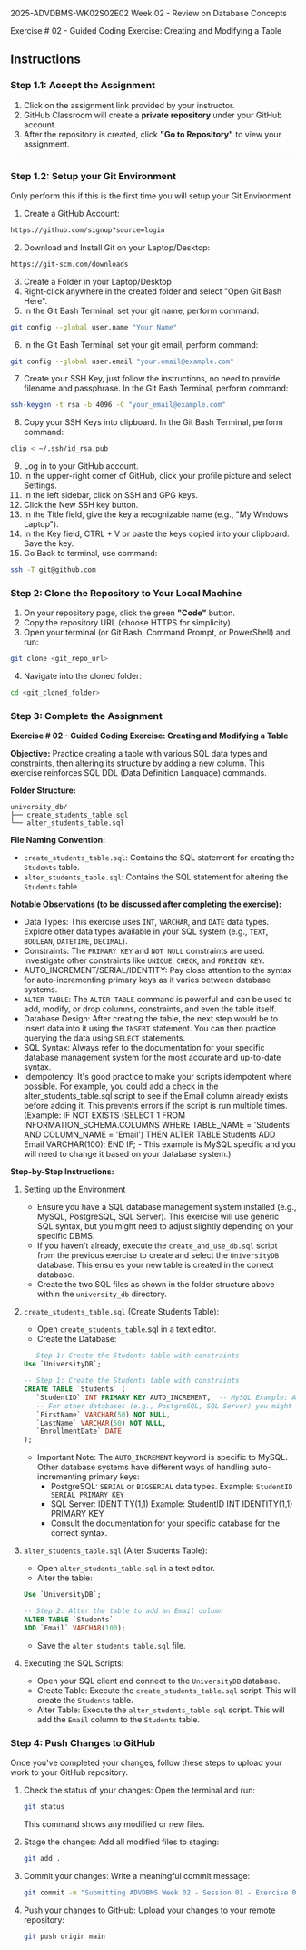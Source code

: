 2025-ADVDBMS-WK02S02E02
Week 02 - Review on Database Concepts

Exercise # 02 - Guided Coding Exercise: Creating and Modifying a Table

## **Instructions**

### **Step 1.1: Accept the Assignment**

   1. Click on the assignment link provided by your instructor.
   2. GitHub Classroom will create a **private repository** under your GitHub account.
   3. After the repository is created, click **"Go to Repository"** to view your assignment.

---

### **Step 1.2: Setup your Git Environment**
Only perform this if this is the first time you will setup your Git Environment

   1. Create a GitHub Account:
   ```bash
   https://github.com/signup?source=login
   ```
      
   2. Download and Install Git on your Laptop/Desktop:
   ```bash
   https://git-scm.com/downloads
   ```
   
   3. Create a Folder in your Laptop/Desktop
   4. Right-click anywhere in the created folder and select "Open Git Bash Here".
   5. In the Git Bash Terminal, set your git name, perform command:
   ```bash
   git config --global user.name "Your Name"
   ```
   
   6. In the Git Bash Terminal, set your git email, perform command:
   ```bash
   git config --global user.email "your.email@example.com"
   ```
   
   7. Create your SSH Key, just follow the instructions, no need to provide filename and passphrase. In the Git Bash Terminal, perform command:
   ```bash
   ssh-keygen -t rsa -b 4096 -C "your_email@example.com"
   ```
   
   8. Copy your SSH Keys into clipboard. In the Git Bash Terminal, perform command:
   ```bash
   clip < ~/.ssh/id_rsa.pub
   ```
   
   9. Log in to your GitHub account.
   10. In the upper-right corner of GitHub, click your profile picture and select Settings.
   11. In the left sidebar, click on SSH and GPG keys.
   12. Click the New SSH key button.
   13. In the Title field, give the key a recognizable name (e.g., "My Windows Laptop").
   14. In the Key field, CTRL + V or paste the keys copied into your clipboard. Save the key.
   15. Go Back to terminal, use command:
   ```bash
   ssh -T git@github.com
   ```

### **Step 2: Clone the Repository to Your Local Machine**

   1. On your repository page, click the green **"Code"** button.
   2. Copy the repository URL (choose HTTPS for simplicity).
   3. Open your terminal (or Git Bash, Command Prompt, or PowerShell) and run:
   
   ```bash
   git clone <git_repo_url>
   ```
   
   4. Navigate into the cloned folder:
   
   ```bash
   cd <git_cloned_folder>
   ```

### **Step 3: Complete the Assignment**

**Exercise # 02 - Guided Coding Exercise: Creating and Modifying a Table**

   **Objective:**
   Practice creating a table with various SQL data types and constraints, then altering its structure by adding a new column. This exercise reinforces SQL DDL (Data Definition Language) commands.

   **Folder Structure:**
   ```
   university_db/
   ├── create_students_table.sql
   └── alter_students_table.sql
   ```

   **File Naming Convention:**
   - `create_students_table.sql`: Contains the SQL statement for creating the `Students` table.
   - `alter_students_table.sql`: Contains the SQL statement for altering the `Students` table.

   **Notable Observations (to be discussed after completing the exercise):**
   - Data Types: This exercise uses `INT`, `VARCHAR`, and `DATE` data types. Explore other data types available in your SQL system (e.g., `TEXT`, `BOOLEAN`, `DATETIME`, `DECIMAL`).
   - Constraints: The `PRIMARY KEY` and `NOT NULL` constraints are used. Investigate other constraints like `UNIQUE`, `CHECK`, and `FOREIGN KEY`.
   - AUTO_INCREMENT/SERIAL/IDENTITY: Pay close attention to the syntax for auto-incrementing primary keys as it varies between database systems.
   - `ALTER TABLE`: The `ALTER TABLE` command is powerful and can be used to add, modify, or drop columns, constraints, and even the table itself.
   - Database Design: After creating the table, the next step would be to insert data into it using the `INSERT` statement. You can then practice querying the data using `SELECT` statements.
   - SQL Syntax: Always refer to the documentation for your specific database management system for the most accurate and up-to-date syntax.
   - Idempotency: It's good practice to make your scripts idempotent where possible. For example, you could add a check in the alter_students_table.sql script to see if the Email column already exists before adding it. This prevents errors if the script is run multiple times. (Example: IF NOT EXISTS (SELECT 1 FROM INFORMATION_SCHEMA.COLUMNS WHERE TABLE_NAME = 'Students' AND COLUMN_NAME = 'Email') THEN ALTER TABLE Students ADD Email VARCHAR(100); END IF; - This example is MySQL specific and you will need to change it based on your database system.)
      
   **Step-by-Step Instructions:**

   1. Setting up the Environment
      - Ensure you have a SQL database management system installed (e.g., MySQL, PostgreSQL, SQL Server). This exercise will use generic SQL syntax, but you might need to adjust slightly depending on your specific DBMS.
      - If you haven't already, execute the `create_and_use_db.sql` script from the previous exercise to create and select the `UniversityDB` database. This ensures your new table is created in the correct database.
      - Create the two SQL files as shown in the folder structure above within the `university_db` directory.
      
   2. `create_students_table.sql` (Create Students Table):
      - Open `create_students_table`.sql in a text editor.
      - Create the Database:
      ```SQL
      -- Step 1: Create the Students table with constraints
      Use `UniversityDB`;

      -- Step 1: Create the Students table with constraints
      CREATE TABLE `Students` (
         `StudentID` INT PRIMARY KEY AUTO_INCREMENT,  -- MySQL Example: AUTO_INCREMENT
         -- For other databases (e.g., PostgreSQL, SQL Server) you might use SERIAL or IDENTITY
         `FirstName` VARCHAR(50) NOT NULL,
         `LastName` VARCHAR(50) NOT NULL,
         `EnrollmentDate` DATE
      );

      ```
      
      - Important Note: The `AUTO_INCREMENT` keyword is specific to MySQL. Other database systems have different ways of handling auto-incrementing primary keys:
         - PostgreSQL: `SERIAL` or `BIGSERIAL` data types. Example: `StudentID SERIAL PRIMARY KEY`
         - SQL Server: IDENTITY(1,1) Example: StudentID INT IDENTITY(1,1) PRIMARY KEY
         - Consult the documentation for your specific database for the correct syntax.
      
   3. `alter_students_table.sql` (Alter Students Table):
      - Open `alter_students_table.sql` in a text editor.
      - Alter the table:
      ```SQL
      Use `UniversityDB`;

      -- Step 2: Alter the table to add an Email column
      ALTER TABLE `Students`
      ADD `Email` VARCHAR(100);

      ```
      - Save the `alter_students_table.sql` file.

   4. Executing the SQL Scripts:
      - Open your SQL client and connect to the `UniversityDB` database.
      - Create Table: Execute the `create_students_table.sql` script. This will create the `Students` table.
      - Alter Table: Execute the `alter_students_table.sql` script. This will add the `Email` column to the `Students` table.

### **Step 4: Push Changes to GitHub**
Once you've completed your changes, follow these steps to upload your work to your GitHub repository.

1. Check the status of your changes:
   Open the terminal and run:
   
   ```bash
   git status
   ```
   This command shows any modified or new files.
   
2. Stage the changes:
   Add all modified files to staging:
   
   ```bash
   git add .
   ```
   
3. Commit your changes:
   Write a meaningful commit message:
   
   ```bash
   git commit -m "Submitting ADVDBMS Week 02 - Session 01 - Exercise 02"
   ```
   
4. Push your changes to GitHub:
   Upload your changes to your remote repository:
   
   ```bash
   git push origin main
   ```
